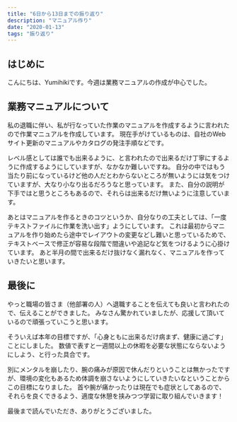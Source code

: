 ```yaml
---
title: "6日から13日までの振り返り"
description: "マニュアル作り"
date: "2020-01-13"
tags: "振り返り"
---
```


## はじめに

こんにちは、Yumihikiです。今週は業務マニュアルの作成が中心でした。

## 業務マニュアルについて

私の退職に伴い、私が行なっていた作業のマニュアルを作成するように言われたので作業マニュアルを作成しています。
現在手がけているものは、自社のWebサイト更新のマニュアルやカタログの発注手順などです。

レベル感としては誰でも出来るように、と言われたので出来るだけ丁寧にするように作成するようにしていますが、なかなか難しいですね。
自分の中ではもう当たり前になっているけど他の人だとわからないところが無いようには気をつけていますが、大なり小なり出るだろうなと思っています。
また、自分の説明が下手ではと思うところもあるので、それらは出来るだけ無いように注意しています。

あとはマニュアルを作るときのコツというか、自分なりの工夫としては、「一度テキストファイルに作業を洗い出す」ようにしています。
これは最初からマニュアルを作り始めたら途中でレイアウトの変更などし難いと思っているためで、テキストベースで修正が容易な段階で間違いや追記など気をつけるように心掛けています。
あと半月の間で出来るだけ抜けなく漏れなく、マニュアルを作っていきたいと思います。

## 最後に

やっと職場の皆さま（他部署の人）へ退職することを伝えても良いと言われたので、伝えることができました。
みなさん驚かれていましたが、応援して頂いているので頑張っていこうと思います。

そういえば本年の目標ですが、「心身ともに出来るだけ病まず、健康に過ごす」ことにしました。
数値で表すと一週間以上の休暇を必要な状態にならないようにしよう、と行った具合です。

別にメンタルを崩したり、腕の痛みが原因で休んだりということは無かったですが、環境の変化もあるため体調を崩さないようにしていきたいなということからこの目標になりました。
首や腕が痛かったりは現在でも症状としてあるので、それらを良くできるよう、適度な休憩を挟みつつ学習に取り組んでいきます！

最後まで読んでいただき、ありがとうございました。
